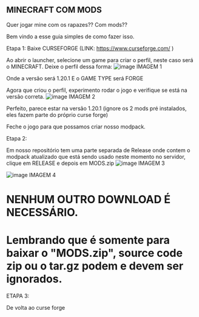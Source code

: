 ## MINECRAFT COM MODS

Quer jogar mine com os rapazes?? Com mods??

Bem vindo a esse guia simples de como fazer isso.




Etapa 1: Baixe CURSEFORGE (LINK: https://www.curseforge.com/ )

Ao abrir o launcher, selecione um game para criar o perfil, neste caso será o MINECRAFT. 
Deixe o perfil dessa forma:
![image](https://github.com/user-attachments/assets/32ea5b5f-0b1b-48d4-9479-4ed137493af0)
IMAGEM 1

Onde a versão será 1.20.1
E o GAME TYPE será FORGE

Agora que criou o perfil, experimento rodar o jogo e verifique se está na versão correta.
![image](https://github.com/user-attachments/assets/4d13669b-5ea5-4815-99d5-90aaec6f3cf2)
IMAGEM 2

Perfeito, parece estar na versão 1.20.1 (ignore os 2 mods pré instalados, eles fazem parte do próprio curse forge)

Feche o jogo para que possamos criar nosso modpack.


Etapa 2:

Em nosso repositório tem uma parte separada de Release onde contem o modpack atualizado que está sendo usado neste momento no servidor, clique em RELEASE e depois em MODS.zip
![image](https://github.com/user-attachments/assets/b396eb07-a400-4a38-b483-b26e80477423)
IMAGEM 3

![image](https://github.com/user-attachments/assets/734fe1ec-f29b-4b98-849b-0a83419bd71d)
IMAGEM 4

# NENHUM OUTRO DOWNLOAD É NECESSÁRIO.
# Lembrando que é somente para baixar o "MODS.zip", source code zip ou o tar.gz podem e devem ser ignorados.

ETAPA 3:

De volta ao curse forge




























